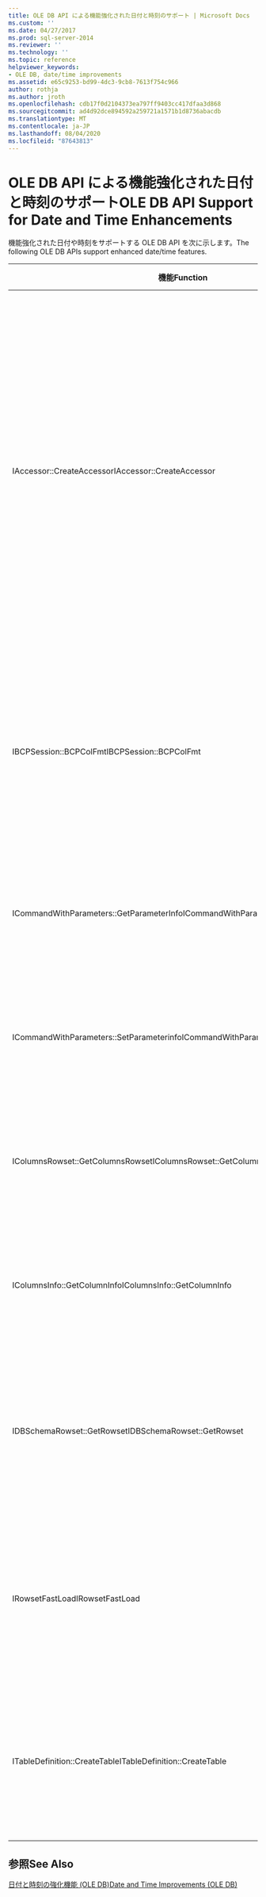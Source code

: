 ```yaml
---
title: OLE DB API による機能強化された日付と時刻のサポート | Microsoft Docs
ms.custom: ''
ms.date: 04/27/2017
ms.prod: sql-server-2014
ms.reviewer: ''
ms.technology: ''
ms.topic: reference
helpviewer_keywords:
- OLE DB, date/time improvements
ms.assetid: e65c9253-bd99-4dc3-9cb8-7613f754c966
author: rothja
ms.author: jroth
ms.openlocfilehash: cdb17f0d2104373ea797ff9403cc417dfaa3d868
ms.sourcegitcommit: ad4d92dce894592a259721a1571b1d8736abacdb
ms.translationtype: MT
ms.contentlocale: ja-JP
ms.lasthandoff: 08/04/2020
ms.locfileid: "87643813"
---
```

# <a name="ole-db-api-support-for-date-and-time-enhancements"></a><span data-ttu-id="5eaea-102">OLE DB API による機能強化された日付と時刻のサポート</span><span class="sxs-lookup"><span data-stu-id="5eaea-102">OLE DB API Support for Date and Time Enhancements</span></span>
  <span data-ttu-id="5eaea-103">機能強化された日付や時刻をサポートする OLE DB API を次に示します。</span><span class="sxs-lookup"><span data-stu-id="5eaea-103">The following OLE DB APIs support enhanced date/time features.</span></span>  
  
|<span data-ttu-id="5eaea-104">機能</span><span class="sxs-lookup"><span data-stu-id="5eaea-104">Function</span></span>|<span data-ttu-id="5eaea-105">説明</span><span class="sxs-lookup"><span data-stu-id="5eaea-105">Description</span></span>|  
|--------------|-----------------|  
|<span data-ttu-id="5eaea-106">IAccessor::CreateAccessor</span><span class="sxs-lookup"><span data-stu-id="5eaea-106">IAccessor::CreateAccessor</span></span>|<span data-ttu-id="5eaea-107">アプリケーションで `datetime`、`datetime2`、および `smalldatetime` の各値を区別できるように、DBBINDING 構造体にフラグが用意されています。</span><span class="sxs-lookup"><span data-stu-id="5eaea-107">A flag is added in the DBBINDING structure to enable applications to discriminate between `datetime`, `datetime2`, and `smalldatetime` values.</span></span> <span data-ttu-id="5eaea-108">詳細については、「[パラメーターと行セットのメタデータ](metadata-parameter-and-rowset.md)」を参照してください。</span><span class="sxs-lookup"><span data-stu-id="5eaea-108">For more information, see [Parameter and Rowset Metadata](metadata-parameter-and-rowset.md).</span></span>|  
|<span data-ttu-id="5eaea-109">IBCPSession::BCPColFmt</span><span class="sxs-lookup"><span data-stu-id="5eaea-109">IBCPSession::BCPColFmt</span></span>|<span data-ttu-id="5eaea-110">詳細については、「 [&#40;OLE DB および ODBC&#41;の拡張された日付/時刻型に対する一括コピーの変更](../native-client-odbc-date-time/bulk-copy-changes-for-enhanced-date-and-time-types-ole-db-and-odbc.md)」を参照してください。</span><span class="sxs-lookup"><span data-stu-id="5eaea-110">For more information, see [Bulk Copy Changes for Enhanced Date and Time Types &#40;OLE DB and ODBC&#41;](../native-client-odbc-date-time/bulk-copy-changes-for-enhanced-date-and-time-types-ole-db-and-odbc.md).</span></span>|  
|<span data-ttu-id="5eaea-111">ICommandWithParameters::GetParameterInfo</span><span class="sxs-lookup"><span data-stu-id="5eaea-111">ICommandWithParameters::GetParameterInfo</span></span>|<span data-ttu-id="5eaea-112">詳細については、「[パラメーターと行セットのメタデータ](metadata-parameter-and-rowset.md)」を参照してください。</span><span class="sxs-lookup"><span data-stu-id="5eaea-112">For more information, see[Parameter and Rowset Metadata](metadata-parameter-and-rowset.md).</span></span>|  
|<span data-ttu-id="5eaea-113">ICommandWithParameters::SetParameterinfo</span><span class="sxs-lookup"><span data-stu-id="5eaea-113">ICommandWithParameters::SetParameterinfo</span></span>|<span data-ttu-id="5eaea-114">詳細については、「[パラメーターと行セットのメタデータ](metadata-parameter-and-rowset.md)」を参照してください。</span><span class="sxs-lookup"><span data-stu-id="5eaea-114">For more information, see[Parameter and Rowset Metadata](metadata-parameter-and-rowset.md).</span></span>|  
|<span data-ttu-id="5eaea-115">IColumnsRowset::GetColumnsRowset</span><span class="sxs-lookup"><span data-stu-id="5eaea-115">IColumnsRowset::GetColumnsRowset</span></span>|<span data-ttu-id="5eaea-116">詳細については、「[パラメーターと行セットのメタデータ](metadata-parameter-and-rowset.md)」を参照してください。</span><span class="sxs-lookup"><span data-stu-id="5eaea-116">For more information, see[Parameter and Rowset Metadata](metadata-parameter-and-rowset.md).</span></span>|  
|<span data-ttu-id="5eaea-117">IColumnsInfo::GetColumnInfo</span><span class="sxs-lookup"><span data-stu-id="5eaea-117">IColumnsInfo::GetColumnInfo</span></span>|<span data-ttu-id="5eaea-118">詳細については、「[パラメーターと行セットのメタデータ](metadata-parameter-and-rowset.md)」を参照してください。</span><span class="sxs-lookup"><span data-stu-id="5eaea-118">For more information, see[Parameter and Rowset Metadata](metadata-parameter-and-rowset.md).</span></span>|  
|<span data-ttu-id="5eaea-119">IDBSchemaRowset::GetRowset</span><span class="sxs-lookup"><span data-stu-id="5eaea-119">IDBSchemaRowset::GetRowset</span></span>|<span data-ttu-id="5eaea-120">影響を受けるスキーマ行セットについては、「[日付、時刻、スキーマ行セット](../native-client-ole-db-rowsets/rowsets.md)」を参照してください。</span><span class="sxs-lookup"><span data-stu-id="5eaea-120">For details of the affected schema rowsets, see[Date and Time and Schema Rowsets](../native-client-ole-db-rowsets/rowsets.md).</span></span>|  
|<span data-ttu-id="5eaea-121">IRowsetFastLoad</span><span class="sxs-lookup"><span data-stu-id="5eaea-121">IRowsetFastLoad</span></span>|<span data-ttu-id="5eaea-122">このインターフェイスは新しい日付と時刻の型をサポートしますが、インターフェイスに変更はありません。</span><span class="sxs-lookup"><span data-stu-id="5eaea-122">This interface supports the new date/time types, but there is no change to its interface.</span></span>|  
|<span data-ttu-id="5eaea-123">ITableDefinition::CreateTable</span><span class="sxs-lookup"><span data-stu-id="5eaea-123">ITableDefinition::CreateTable</span></span>|<span data-ttu-id="5eaea-124">詳細については、「[OLE DB の日付/時刻の強化に対するデータ型のサポート](data-type-support-for-ole-db-date-and-time-improvements.md)」を参照してください。</span><span class="sxs-lookup"><span data-stu-id="5eaea-124">For more information, see [Data Type Support for OLE DB Date and Time Improvements](data-type-support-for-ole-db-date-and-time-improvements.md).</span></span>|  
  
## <a name="see-also"></a><span data-ttu-id="5eaea-125">参照</span><span class="sxs-lookup"><span data-stu-id="5eaea-125">See Also</span></span>  
 [<span data-ttu-id="5eaea-126">日付と時刻の強化機能 &#40;OLE DB&#41;</span><span class="sxs-lookup"><span data-stu-id="5eaea-126">Date and Time Improvements &#40;OLE DB&#41;</span></span>](date-and-time-improvements-ole-db.md)  
  
  
